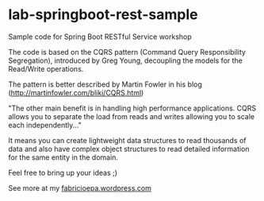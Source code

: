 # lab-springboot-rest-sample
Sample code for Spring Boot RESTful Service workshop

The code is based on the CQRS pattern (Command Query Responsibility Segregation), introduced by Greg Young, decoupling
the models for the Read/Write operations.

The pattern is better described by Martin Fowler in his blog (http://martinfowler.com/bliki/CQRS.html)

"The other main benefit is in handling high performance applications.
CQRS allows you to separate the load from reads and writes allowing you to scale each independently..."

It means you can create lightweight data structures to read thousands of data and also have complex object structures
to read detailed information for the same entity in the domain.

Feel free to bring up your ideas  ;)

See more at my [fabricioepa.wordpress.com](http://fabricioepa.wordpress.com)
